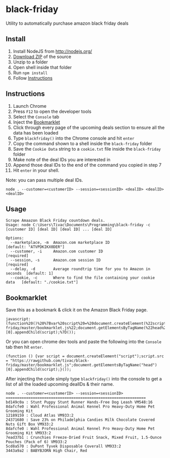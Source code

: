 black-friday
=============

Utility to automatically purchase amazon black friday deals

## Install ##

1.  Install NodeJS from http://nodejs.org/
2.  [Download ZIP](https://github.com/tivac/black-friday/archive/master.zip) of the source
3.  Unzip to a folder
4.  Open shell inside that folder
5.  Run `npm install`
6.  Follow [Instructions](#instructions)

## Instructions ##

1.  Launch Chrome
2.  Press `F12` to open the developer tools
3.  Select the `Console` tab
4.  Inject the [Bookmarklet](#bookmarklet)
5.  Click through every page of the upcoming deals section to ensure all the data has been loaded
6.  Type `blackfriday()` into the Chrome console and hit `enter`
7.  Copy the command shown to a shell inside the `black-friday` folder
8.  Save the `Cookie Data` string to a `cookie.txt` file inside the `black-friday` folder
9.  Make note of the deal IDs you are interested in
10. Append those deal IDs to the end of the command you copied in step 7
11. Hit `enter` in your shell.


Note: you can pass multiple deal IDs.

    node . --customer=<customerID> --session=<sessionID> <dealID> <dealID> <dealID>

## Usage ##

    Scrape Amaazon Black Friday countdown deals.
    Usage: node C:\Users\Tivac\Documents\Programming\black-friday -c [customer ID] [deal ID] [deal ID] ... [deal ID]

    Options:
      --marketplace, -m  Amazon.com marketplace ID                            [default: "ATVPDKIKX0DER"]
      --customer, -i     Amazon.com customer ID                               [required]
      --session, -s      Amazon.com session ID                                [required]
      --delay, -d        Average roundtrip time for you to Amazon in seconds  [default: 1]
      --cookie, -c       Where to find the file containing your cookie data   [default: "./cookie.txt"]
      
## Bookmarklet ##

Save this as a bookmark & click it on the Amazon Black Friday page.

    javascript:(function%20()%20%7Bvar%20script%20=%20document.createElement(%22script%22);script.src%20=%20%22https://rawgithub.com/tivac/black-friday/master/bookmarklet.js%22;document.getElementsByTagName(%22head%22)[0].appendChild(script);%7D());
    
Or you can open chrome dev tools and paste the following into the `Console` tab then hit `enter`.

    (function () {var script = document.createElement("script");script.src = "https://rawgithub.com/tivac/black-friday/master/bookmarklet.js";document.getElementsByTagName("head")[0].appendChild(script);}());

After injecting the code simply type `blackfriday()` into the console to get a list of all the loaded upcoming dealIDs & their name.
    
    node . --customer=<customerID> --session=<sessionID>
    ==============================================================
    bd149c0a : Stunt Puppy Stunt Runner Hands-Free Dog Leash VM548:16
    8dafcfe0 : Wahl Professional Animal Kennel Pro Heavy-Duty Home Pet Grooming Kit
    12189159 : Cloud Atlas VM933:2
    24371680 : Save 23% on Philadelphia Candies Milk Chocolate Covered Nuts Gift Box VM933:2
    8dafcfe0 : Wahl Professional Animal Kennel Pro Heavy-Duty Home Pet Grooming Kit VM933:2
    7ead37b1 : Crunchies Freeze-Dried Fruit Snack, Mixed Fruit, 1.5-Ounce Pouches (Pack of 6) VM933:2
    5cd8a570 : DuPont Tyvek Disposable Coverall VM933:2
    3443a9a2 : BABYBJORN High Chair, Red
